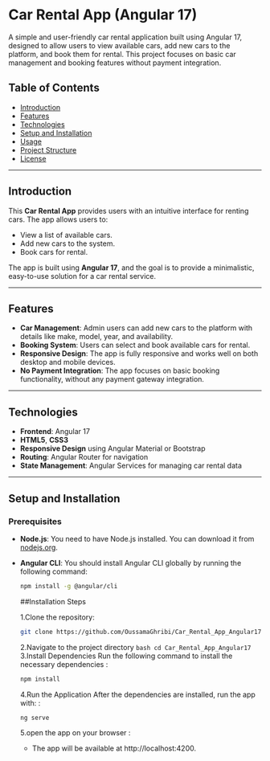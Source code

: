 # Car Rental App (Angular 17)

A simple and user-friendly car rental application built using Angular 17, designed to allow users to view available cars, add new cars to the platform, and book them for rental. This project focuses on basic car management and booking features without payment integration.

## Table of Contents

- [Introduction](#introduction)
- [Features](#features)
- [Technologies](#technologies)
- [Setup and Installation](#setup-and-installation)
- [Usage](#usage)
- [Project Structure](#project-structure)
- [License](#license)

---

## Introduction

This **Car Rental App** provides users with an intuitive interface for renting cars. The app allows users to:

- View a list of available cars.
- Add new cars to the system.
- Book cars for rental.

The app is built using **Angular 17**, and the goal is to provide a minimalistic, easy-to-use solution for a car rental service.

---

## Features

- **Car Management**: Admin users can add new cars to the platform with details like make, model, year, and availability.
- **Booking System**: Users can select and book available cars for rental.
- **Responsive Design**: The app is fully responsive and works well on both desktop and mobile devices.
- **No Payment Integration**: The app focuses on basic booking functionality, without any payment gateway integration.

---

## Technologies

- **Frontend**: Angular 17
- **HTML5**, **CSS3**
- **Responsive Design** using Angular Material or Bootstrap
- **Routing**: Angular Router for navigation
- **State Management**: Angular Services for managing car rental data

---

## Setup and Installation

### Prerequisites

- **Node.js**: You need to have Node.js installed. You can download it from [nodejs.org](https://nodejs.org/).
- **Angular CLI**: You should install Angular CLI globally by running the following command:
  ```bash
  npm install -g @angular/cli
  ```
  ##Installation Steps
  
  1.Clone the repository:
   ```bash
   git clone https://github.com/OussamaGhribi/Car_Rental_App_Angular17.git
  ```
  2.Navigate to the project directory
      ```bash
      cd Car_Rental_App_Angular17
      ```
  3.Install Dependencies Run the following command to install the necessary dependencies :
     ```bash
     npm install
     ```
  4.Run the Application After the dependencies are installed, run the app with: :
     ```bash
     ng serve
     ```
  5.open the app on your browser :
     - The app will be available at http://localhost:4200.

